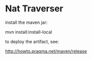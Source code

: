 Nat Traverser 
===

install the maven jar:

mvn install:install-local


to deploy the artifact, see:

http://howto.praqma.net/maven/release
